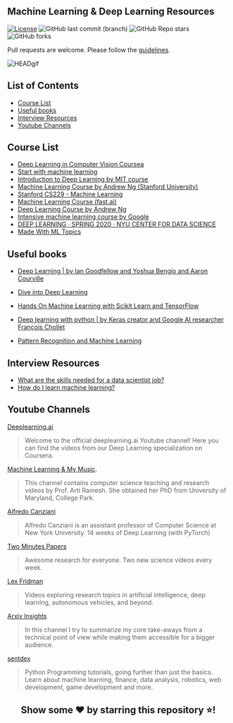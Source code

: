 ## Machine Learning & Deep Learning Resources

[![License](http://img.shields.io/:license-mit-blue.svg?style=flat-square)](http://badges.mit-license.org) 
![GitHub last commit (branch)](https://img.shields.io/github/last-commit/madscientist98/Machine-Learning-Deep-Learning-Resources/master)
![GitHub Repo stars](https://img.shields.io/github/stars/madscientist98/Machine-Learning-Deep-Learning-Resources?style=social)
![GitHub forks](https://img.shields.io/github/forks/madscientist98/Machine-Learning-Deep-Learning-Resources?style=social)

Pull requests are welcome. Please follow the [guidelines](https://github.com/madscientist98/Machine-Learning-Deep-Learning-Resources/blob/master/contributing.md).

![HEADgif](https://cdn-images-1.medium.com/max/1000/1*WI43epHjl6I6FzBVPzvXAQ.gif)

## List of Contents

* [Course List](#course-list)
* [Useful books](#useful-books)
* [Interview Resources](#interview-resources)
* [Youtube Channels](#youtube-channels)


## Course List
- [Deep Learning in Computer Vision Coursea](https://www.coursera.org/learn/deep-learning-in-computer-vision?action=enroll&authMode=login)
- [Start with machine learning ](https://machinelearningmastery.com/start-here/#lstm)
- [Introduction to Deep Learning by MIT course](http://introtodeeplearning.com/)
- [Machine Learning Course by Andrew Ng (Stanford University)](https://www.coursera.org/learn/machine-learning)
- [Stanford CS229 - Machine Learning](https://see.stanford.edu/Course/CS229)
- [Machine Learning Course (fast.ai)](https://www.fast.ai/)
- [Deep Learning Course by Andrew Ng](https://www.coursera.org/specializations/deep-learning)
- [Intensive machine learning course by Google](https://developers.google.com/machine-learning/crash-course?hl=es-419)
- [DEEP LEARNING · SPRING 2020 · NYU CENTER FOR DATA SCIENCE](https://atcold.github.io/pytorch-Deep-Learning/)
- [Made With ML Topics](https://madewithml.com/topics/?fbclid=IwAR3lQ4wHGPsKu5J9Muq1-GKiJhN546d5fhR0Oo90R6ZND7vBTVuuEDe6_Bo)

## Useful books

- [Deep Learning | by Ian Goodfellow and Yoshua Bengio and Aaron Courville](https://www.deeplearningbook.org/)
- [Dive into Deep Learning](https://d2l.ai/?fbclid=IwAR3a8jTlOFtuj9WW781ApdFg1rA_61VLRz5fVTwOXVXcsfkZopmwNVM1Ae4)
- [Hands On Machine Learning with Scikit Learn and TensorFlow](https://github.com/yanshengjia/ml-road/blob/master/resources/Hands%20On%20Machine%20Learning%20with%20Scikit%20Learn%20and%20TensorFlow.pdf)
- [Deep learning with python | by Keras creator and Google AI researcher François Chollet](https://drive.google.com/file/d/1yZlVKotI9AUgTydcrPrdhnz7yWAfk8_d/view?usp=sharing)

- [Pattern Recognition and Machine Learning](https://www.google.com/url?sa=t&rct=j&q=&esrc=s&source=web&cd=&ved=2ahUKEwiT9LOSmMnrAhX9HrkGHX86Dy0QFjABegQIBBAB&url=http%3A%2F%2Fusers.isr.ist.utl.pt%2F~wurmd%2FLivros%2Fschool%2FBishop%2520-%2520Pattern%2520Recognition%2520And%2520Machine%2520Learning%2520-%2520Springer%2520%25202006.pdf&usg=AOvVaw2j0fMGPbFfpcwGzqELtiRU)

## Interview Resources
- [What are the skills needed for a data scientist job?](https://www.quora.com/What-are-the-skills-needed-for-a-data-scientist-job)
- [How do I learn machine learning?](https://www.quora.com/How-do-I-learn-machine-learning-1)

## Youtube Channels

[Deeplearning.ai](https://www.youtube.com/channel/UCcIXc5mJsHVYTZR1maL5l9w)
>Welcome to the official deeplearning.ai Youtube channel! Here you can find the videos from our Deep Learning specialization on Coursera. 

[Machine Learning & My Music](https://www.youtube.com/channel/UCt8HFaRhijEKuKY7qzvdA3A?fbclid=IwAR0oqewBqb4Y0uJTkcptrWTpfqT3EYYb0_R-vBaCqEznK2dwYNQav7HpZQk).  
>This channel contains computer science teaching and research videos by Prof. Arti Ramesh.  She obtained her PhD from University of Maryland, College Park.

[Alfredo Canziani](https://www.youtube.com/playlist?list=PLLHTzKZzVU9eaEyErdV26ikyolxOsz6mq)
>Alfredo Canziani is an assistant professor of Computer Science at New York University. 14 weeks of Deep Learning (with PyTorch) 

[Two Minutes Papers](https://www.youtube.com/channel/UCbfYPyITQ-7l4upoX8nvctg)
>Awesome research for everyone. Two new science videos every week.

[Lex Fridman](https://www.youtube.com/c/lexfridman/featured)
>Videos exploring research topics in artificial intelligence, deep learning, autonomous vehicles, and beyond.

[Arxiv Insights](https://www.youtube.com/c/ArxivInsights/featured)
>In this channel I try to summarize my core take-aways from a technical point of view while making them accessible for a bigger audience.

[sentdex](https://www.youtube.com/c/sentdex/featured)
>Python Programming tutorials, going further than just the basics. Learn about machine learning, finance, data analysis, robotics, web development, game development and more.  

<div align="center">
  
## Show some ❤️ by starring this repository ⭐️!

</div>


